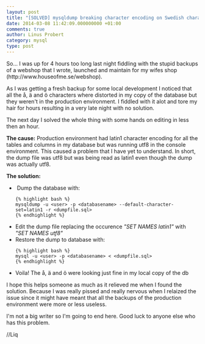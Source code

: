 ```yaml
---
layout: post
title: "[SOLVED] mysqldump breaking character encoding on Swedish characters..."
date: 2014-03-08 11:42:09.000000000 +01:00
comments: true
author: Linus Probert
category: mysql
type: post
---
```

<p>So... I was up for 4 hours too long last night fiddling with the stupid backups of a webshop that I wrote, launched and maintain for my wifes shop (http://www.houseofme.se/webshop).</p>
<p>As I was getting a fresh backup for some local development I noticed that all the å, ä and ö characters where distorted in my copy of the database but they weren't in the production environment. I fiddled with it alot and tore my hair for hours resulting in a very late night with no solution.</p>
<p>The next day I solved the whole thing with some hands on editing in less then an hour.</p>
<p><strong>The cause:</strong> Production environment had latin1 character encoding for all the tables and columns in my database but was running utf8 in the console environment. This caused a problem that I have yet to understand. In short, the dump file was utf8 but was being read as latin1 even though the dump was actually utf8.</p>
<p><strong>The solution:</strong></p>
<ul>
<li> Dump the database with:

	{% highlight bash %}
	mysqldump -u <user> -p <databasename> --default-character-set=latin1 -r <dumpfile.sql>
	{% endhighlight %}

</li>
<li>Edit the dump file replacing the occurence <em>"SET NAMES latin1"</em> with <em>"SET NAMES utf8"</em></li>
<li>Restore the dump to database with:

	{% highlight bash %}
	mysql -u <user> -p <databasename> < <dumpfile.sql>
	{% endhighlight %}

</li>
<li style="text-align:left;">Voila! The å, ä and ö were looking just fine in my local copy of the db</li>
</ul>
<p>I hope this helps someone as much as it relieved me when I found the solution. Because I was really pissed and really nervous when I relaized the issue since it might have meant that all the backups of the production environment were more or less useless.</p>
<p>I'm not a big writer so I'm going to end here. Good luck to anyone else who has this problem.</p>
<p>//Liq</p>
